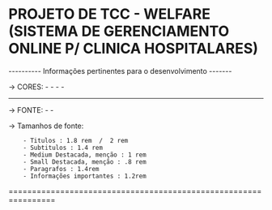 # PROJETO DE TCC - WELFARE (SISTEMA DE GERENCIAMENTO ONLINE P/ CLINICA HOSPITALARES)


---------- Informações pertinentes para o desenvolvimento ------- 

-> CORES:
        - 
        -
        -
        -
        
----------------------------------------------------------
-> FONTE:
        -
        -

-> Tamanhos de fonte:

        - Titulos : 1.8 rem  /  2 rem
        - Subtitulos : 1.4 rem
        - Medium Destacada, menção : 1 rem
        - Small Destacada, menção : .8 rem 
        - Paragrafos : 1.4rem
        - Informações importantes : 1.2rem
================================================================
